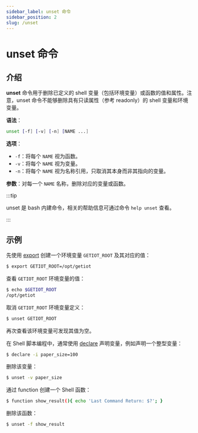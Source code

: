 ```yaml
---
sidebar_label: unset 命令
sidebar_position: 2
slug: /unset
---
```


# unset 命令



## 介绍

**unset** 命令用于删除已定义的 shell 变量（包括环境变量）或函数的值和属性。注意，unset 命令不能够删除具有只读属性（参考 readonly）的 shell 变量和环境变量。

**语法**：

```bash
unset [-f] [-v] [-n] [NAME ...]
```

**选项**：

- `-f`：将每个 `NAME` 视为函数。
- `-v`：将每个 `NAME` 视为变量。
- `-n`：将每个 `NAME` 视为名称引用，只取消其本身而非其指向的变量。

**参数**：对每一个 `NAME` 名称，删除对应的变量或函数。

:::tip

unset 是 bash 内建命令，相关的帮助信息可通过命令 `help unset` 查看。

:::

## 示例

先使用 [export](/linux-command/export) 创建一个环境变量 `GETIOT_ROOT` 及其对应的值：

```bash
$ export GETIOT_ROOT=/opt/getiot
```

查看 `GETIOT_ROOT` 环境变量的值：

```bash
$ echo $GETIOT_ROOT
/opt/getiot
```

取消 `GETIOT_ROOT` 环境变量定义：

```bash
$ unset GETIOT_ROOT
```

再次查看该环境变量可发现其值为空。

在 Shell 脚本编程中，通常使用 [declare](/linux-command/declare) 声明变量，例如声明一个整型变量：

```bash
$ declare -i paper_size=100
```

删除该变量：

```bash
$ unset -v paper_size
```

通过 function 创建一个 Shell 函数：

```bash
$ function show_result(){ echo 'Last Command Return: $?'; }
```

删除该函数：

```bash
$ unset -f show_result
```


